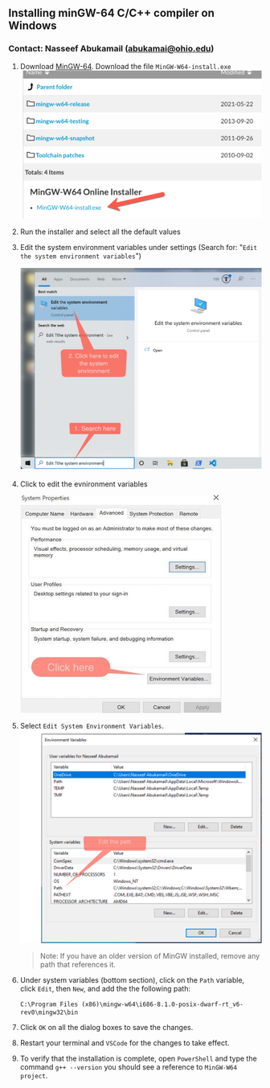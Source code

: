 ## Installing minGW-64 C/C++ compiler on Windows
### Contact: Nasseef Abukamail (abukamai@ohio.edu)

1. Download [MinGW-64](https://sourceforge.net/projects/mingw-w64/files/mingw-w64/). Download the file `MinGW-W64-install.exe`
   ![mingw-installer.png](mingw-installer.png)
2. Run the installer and select all the default values
3. Edit the system environment variables under settings (Search for: "`Edit the system environment variables`")
   
   ![search-env-vars.jpg](search-env-vars.jpg)

4. Click to edit the evnironment variables
   
   ![edit-env-vars.jpg](edit-env-vars.jpg)

5. Select `Edit System Environment Variables`.
   ![env-vars.png](env-vars.png)
   
    > Note: If you have an older version of MinGW installed, remove any path that references it.
   
6. Under system variables (bottom section), click on the `Path` variable, click `Edit`, then `New`, and add the the following path:
    ```console
    C:\Program Files (x86)\mingw-w64\i686-8.1.0-posix-dwarf-rt_v6-rev0\mingw32\bin
    ``` 

7. Click `OK` on all the dialog boxes to save the changes.

8.  Restart your terminal and `VSCode` for the changes to take effect.
9.  To verify that the installation is complete, open `PowerShell` and type the command `g++ --version` you should see a reference to `MinGW-W64 project`.
   
    